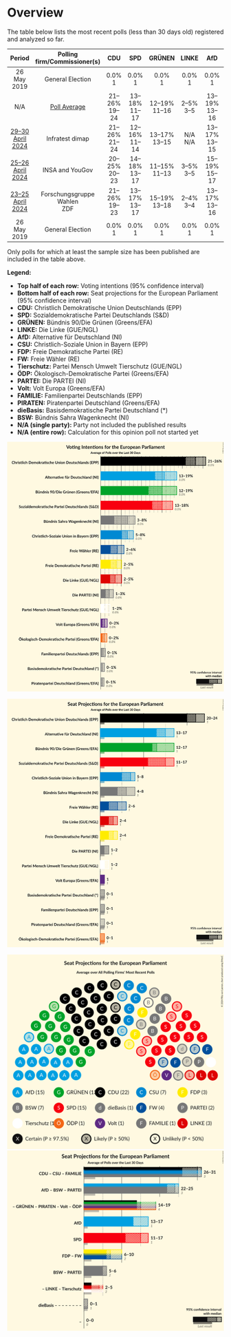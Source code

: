 # Overview

The table below lists the most recent polls (less than 30 days old) registered and analyzed so far.

| Period     | Polling firm/Commissioner(s) | CDU | SPD | GRÜNEN | LINKE | AfD | CSU | FDP | FW | Tierschutz | ÖDP | PARTEI | Volt | FAMILIE | PIRATEN | dieBasis | BSW |
|:----------:|:----------------------------:|:--:|:--:|:--:|:--:|:--:|:--:|:--:|:--:|:--:|:--:|:--:|:--:|:--:|:--:|:--:|:--:|
| 26 May 2019 | General Election | 0.0% <br> 1 | 0.0% <br> 1 | 0.0% <br> 1 | 0.0% <br> 1 | 0.0% <br> 1 | 0.0% <br> 1 | 0.0% <br> 1 | 0.0% <br> 1 | 0.0% <br> 1 | 0.0% <br> 1 | 0.0% <br> 1 | 0.0% <br> 1 | 0.0% <br> 1 | 0.0% <br> 1 | 0.0% <br> 1 | 0.0% <br> 1 |
| N/A | [Poll Average](average.html) | 21–26% <br> 19–24 | 13–18% <br> 11–17 | 12–19% <br> 11–16 | 2–5% <br> 3–5 | 13–19% <br> 13–16 | 5–8% <br> 5–8 | 2–5% <br> 3–4 | 2–6% <br> 2–6 | 1–2% <br> 1–2 | 0–2% <br> 0–1 | 1–3% <br> 1–3 | 0–2% <br> 0–1 | 0–1% <br> 0–1 | 0–1% <br> 0–1 | 0–1% <br> 0–1 | 3–8% <br> 3–8 |
| [29–30 April 2024](2024-04-30-Infratestdimap.html) | Infratest dimap | 21–26% <br> 21–24 | 12–16% <br> 11–14 | 13–17% <br> 13–15 | N/A <br> N/A | 13–17% <br> 13–15 | 5–8% <br> 6–7 | 3–5% <br> 3–5 | 4–6% <br> 4–6 | 1–3% <br> 2 | 1–2% <br> 1 | 2–3% <br> 2–3 | 1–2% <br> 1 | 0–1% <br> 0–1 | 0–1% <br> 0–1 | 0–1% <br> 0–1 | 6–9% <br> 6–7 |
| [25–26 April 2024](2024-04-26-INSAandYouGov.html) | INSA and YouGov | 20–25% <br> 20–23 | 14–18% <br> 13–17 | 11–15% <br> 11–13 | 3–5% <br> 3–5 | 15–19% <br> 15–17 | 5–8% <br> 5–8 | 3–5% <br> 3–4 | 2–4% <br> 2–4 | 1–2% <br> 1–2 | 0–1% <br> 0–1 | 1–3% <br> 1–2 | 0–1% <br> 0–1 | 0–1% <br> 0–1 | 0–1% <br> 0–1 | 0–1% <br> 0–1 | 6–9% <br> 6–8 |
| [23–25 April 2024](2024-04-25-ForschungsgruppeWahlen.html) | Forschungsgruppe Wahlen <br> ZDF | 21–26% <br> 19–23 | 13–17% <br> 13–17 | 15–19% <br> 13–18 | 2–4% <br> 3–4 | 13–17% <br> 13–16 | 5–8% <br> 5–7 | 2–4% <br> 3–4 | 3–5% <br> 4–5 | 1–2% <br> 1–2 | 0–1% <br> 0–1 | 1–3% <br> 2–3 | 1–2% <br> 1 | 0–1% <br> 0–1 | 0–1% <br> 0 | 0–1% <br> 0–1 | 3–5% <br> 3–4 |
| 26 May 2019 | General Election | 0.0% <br> 1 | 0.0% <br> 1 | 0.0% <br> 1 | 0.0% <br> 1 | 0.0% <br> 1 | 0.0% <br> 1 | 0.0% <br> 1 | 0.0% <br> 1 | 0.0% <br> 1 | 0.0% <br> 1 | 0.0% <br> 1 | 0.0% <br> 1 | 0.0% <br> 1 | 0.0% <br> 1 | 0.0% <br> 1 | 0.0% <br> 1 |

Only polls for which at least the sample size has been published are included in the table above.

**Legend:**
+ **Top half of each row:** Voting intentions (95% confidence interval)
+ **Bottom half of each row:** Seat projections for the European Parliament (95% confidence interval)
+ **CDU:** Christlich Demokratische Union Deutschlands (EPP)
+ **SPD:** Sozialdemokratische Partei Deutschlands (S&D)
+ **GRÜNEN:** Bündnis 90/Die Grünen (Greens/EFA)
+ **LINKE:** Die Linke (GUE/NGL)
+ **AfD:** Alternative für Deutschland (NI)
+ **CSU:** Christlich-Soziale Union in Bayern (EPP)
+ **FDP:** Freie Demokratische Partei (RE)
+ **FW:** Freie Wähler (RE)
+ **Tierschutz:** Partei Mensch Umwelt Tierschutz (GUE/NGL)
+ **ÖDP:** Ökologisch-Demokratische Partei (Greens/EFA)
+ **PARTEI:** Die PARTEI (NI)
+ **Volt:** Volt Europa (Greens/EFA)
+ **FAMILIE:** Familienpartei Deutschlands (EPP)
+ **PIRATEN:** Piratenpartei Deutschland (Greens/EFA)
+ **dieBasis:** Basisdemokratische Partei Deutschland (*)
+ **BSW:** Bündnis Sahra Wagenknecht (NI)
+ **N/A (single party):** Party not included the published results
+ **N/A (entire row):** Calculation for this opinion poll not started yet


![Graph with voting intentions not yet produced](average.png "Voting Intentions")

![Graph with seats not yet produced](average-seats.png "Seats")

![Graph with seating plan not yet produced](average-seating-plan.png "Seating Plan")
![Graph with coalitions seats not yet produced](average-coalitions-seats.png "Coalitions Seats")
